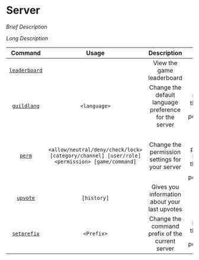 # Server

*Brief Description*


*Long Description*


| Command | Usage | Description | Notes |
| :---: | :---: | :---: | :---: |
| [`leaderboard`](https://github.com/GamesROB/documentation/wiki/leaderboard) | | View the game leaderboard | |
| [`guildlang`](https://github.com/GamesROB/documentation/wiki/guildlang) | `<language>` | Change the default language preference for the server | Requires the `Manage Servers` permission. |
| [`perm`](https://github.com/GamesROB/documentation/wiki/perm) | `<allow/neutral/deny/check/lock> [category/channel] [user/role] <permission> [game/command]` | Change the permission settings for your server | Major revision planned & Requires the `Manage Servers` permission. |
| [`upvote`](https://github.com/GamesROB/documentation/wiki/uvpote) | `[history]` | Gives you information about your last upvotes | |
| [`setprefix`](https://github.com/GamesROB/documentation/wiki/setprefix) | `<Prefix>`| Change the command prefix of the current server | Requires the `Manage Servers` permission. |
